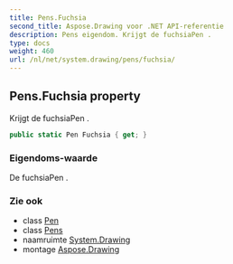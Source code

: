 ```yaml
---
title: Pens.Fuchsia
second_title: Aspose.Drawing voor .NET API-referentie
description: Pens eigendom. Krijgt de fuchsiaPen .
type: docs
weight: 460
url: /nl/net/system.drawing/pens/fuchsia/
---
```

## Pens.Fuchsia property

Krijgt de fuchsiaPen .

```csharp
public static Pen Fuchsia { get; }
```

### Eigendoms-waarde

De fuchsiaPen .

### Zie ook

* class [Pen](../../pen/)
* class [Pens](../)
* naamruimte [System.Drawing](../../pens/)
* montage [Aspose.Drawing](../../../)


